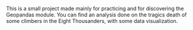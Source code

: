 This is a small project made mainly for practicing and for discovering the Geopandas module. You can find an analysis done on the tragics death of some climbers in the Eight Thousanders, with some data visualization.